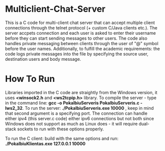 # Multiclient-Chat-Server
This is a C code for multi-client chat server that can accept multiple client connections through the telnet protocol (+ custom C/Java clients etc.). The server accpets connection and each user is asked to enter their username before they can start sending messages to other users. The code also handles private messaging between clients through the user of "@" symbol before the user names. Additionally, to fulfill the academic requirements: the code logs private messages into the file by specifying the source user, destination users and body message. 

# How To Run
Libraries imported in the C code are straightly from the Windows version, it uses **<winsock2.h** and **<ws2tcpip.h>** library. To compile the server - type in the command line: **gcc -o PokalbiuServeris PokalbiuServeris.c -lws2_32**. To run the server: **./PokalbiuServeris.exe 10000** , keep in mind that second argument is a specifying port. The connection can handle either ipv4 (this server.c code) either ipv6 connections but not both since Windows does not support as much as Linux does - it will require dual-stack sockets to run with these options properly.

To run the C client: build with the same options and run: **./PokalbiuKlientas.exe 127.0.0.1 10000**

